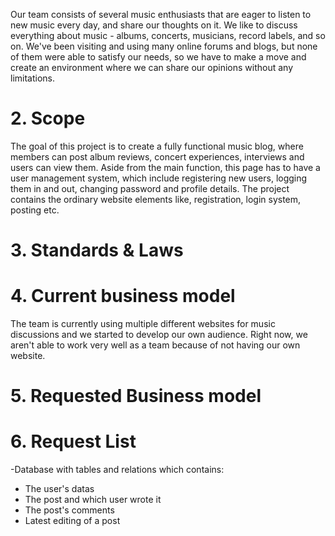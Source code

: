 Our team consists of several music enthusiasts that are eager to listen to new music every day, and share our thoughts on it. We like to discuss everything about music - albums, concerts, musicians, record labels, and so on. We've been visiting and using many online forums and blogs, but none of them were able to satisfy our needs, so we have to make a move and create an environment where we can share our opinions without any limitations.

# 2. Scope
The goal of this project is to create a fully functional music blog, where members can post album reviews, concert experiences, interviews and users can view them.  Aside from the main function, this page has to have a user management system, which include registering new users, logging them in and out, changing password and profile details.
The project contains the ordinary website elements like, registration, login system, posting etc.

# 3. Standards & Laws

# 4. Current business model
The team is currently using multiple different websites for music discussions and we started to develop our own audience. Right now, we aren't able to work very well as a team because of not having our own website.

# 5. Requested Business model

# 6. Request List

-Database with tables and relations which contains:
  - The user's datas
  - The post and which user wrote it
  - The post's comments
  - Latest editing of a post
  
